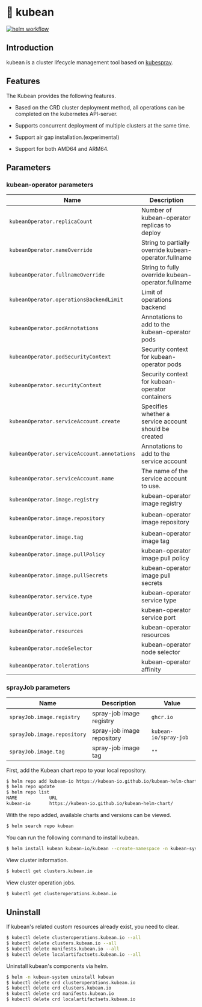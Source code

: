 # :seedling: kubean

[![helm workflow](https://github.com/kubean-io/kubean-helm-chart/actions/workflows/helm-release.yaml/badge.svg)](https://github.com/kubean-io/kubean-helm-chart/actions/workflows/helm-release.yaml)

## Introduction

kubean is a cluster lifecycle management tool based on [kubespray](https://github.com/kubernetes-sigs/kubespray).

## Features

The Kubean provides the following features.

* Based on the CRD cluster deployment method, all operations can be completed on the kubernetes API-server.

* Supports concurrent deployment of multiple clusters at the same time.

* Support air gap installation.(experimental)

* Support for both AMD64 and ARM64.

## Parameters

### kubean-operator parameters

| Name                                        | Description                                           | Value                       |
| ------------------------------------------- | ----------------------------------------------------- | --------------------------- |
| `kubeanOperator.replicaCount`               | Number of kubean-operator replicas to deploy          | `1`                         |
| `kubeanOperator.nameOverride`               | String to partially override kubean-operator.fullname | `""`                        |
| `kubeanOperator.fullnameOverride`           | String to fully override kubean-operator.fullname     | `""`                        |
| `kubeanOperator.operationsBackendLimit`     | Limit of operations backend                           | `5`                         |
| `kubeanOperator.podAnnotations`             | Annotations to add to the kubean-operator pods        | `{}`                        |
| `kubeanOperator.podSecurityContext`         | Security context for kubean-operator pods             | `{}`                        |
| `kubeanOperator.securityContext`            | Security context for kubean-operator containers       | `{}`                        |
| `kubeanOperator.serviceAccount.create`      | Specifies whether a service account should be created | `true`                      |
| `kubeanOperator.serviceAccount.annotations` | Annotations to add to the service account             | `{}`                        |
| `kubeanOperator.serviceAccount.name`        | The name of the service account to use.               | `""`                        |
| `kubeanOperator.image.registry`             | kubean-operator image registry                        | `ghcr.io`                   |
| `kubeanOperator.image.repository`           | kubean-operator image repository                      | `kubean-io/kubean-operator` |
| `kubeanOperator.image.tag`                  | kubean-operator image tag                             | `""`                        |
| `kubeanOperator.image.pullPolicy`           | kubean-operator image pull policy                     | `IfNotPresent`              |
| `kubeanOperator.image.pullSecrets`          | kubean-operator image pull secrets                    | `[]`                        |
| `kubeanOperator.service.type`               | kubean-operator service type                          | `ClusterIP`                 |
| `kubeanOperator.service.port`               | kubean-operator service port                          | `80`                        |
| `kubeanOperator.resources`                  | kubean-operator resources                             | `{}`                        |
| `kubeanOperator.nodeSelector`               | kubean-operator node selector                         | `{}`                        |
| `kubeanOperator.tolerations`                | kubean-operator affinity                              | `[]`                        |

### sprayJob parameters

| Name                        | Description                | Value                 |
| --------------------------- | -------------------------- | --------------------- |
| `sprayJob.image.registry`   | spray-job image registry   | `ghcr.io`             |
| `sprayJob.image.repository` | spray-job image repository | `kubean-io/spray-job` |
| `sprayJob.image.tag`        | spray-job image tag        | `""`                  |


First, add the Kubean chart repo to your local repository.
``` bash 
$ helm repo add kubean-io https://kubean-io.github.io/kubean-helm-chart/
$ helm repo update
$ helm repo list
NAME          	URL
kubean-io     	https://kubean-io.github.io/kubean-helm-chart/
```

With the repo added, available charts and versions can be viewed.
``` bash
$ helm search repo kubean
```

You can run the following command to install kubean.
``` bash
$ helm install kubean kubean-io/kubean --create-namespace -n kubean-system
```

View cluster information.
``` bash
$ kubectl get clusters.kubean.io
```

View cluster operation jobs.
``` bash
$ kubectl get clusteroperations.kubean.io
```

## Uninstall

If kubean's related custom resources already exist, you need to clear.
``` bash
$ kubectl delete clusteroperations.kubean.io --all
$ kubectl delete clusters.kubean.io --all
$ kubectl delete manifests.kubean.io --all
$ kubectl delete localartifactsets.kubean.io --all
```

Uninstall kubean's components via helm.
``` bash
$ helm -n kubean-system uninstall kubean
$ kubectl delete crd clusteroperations.kubean.io
$ kubectl delete crd clusters.kubean.io
$ kubectl delete crd manifests.kubean.io
$ kubectl delete crd localartifactsets.kubean.io
```
